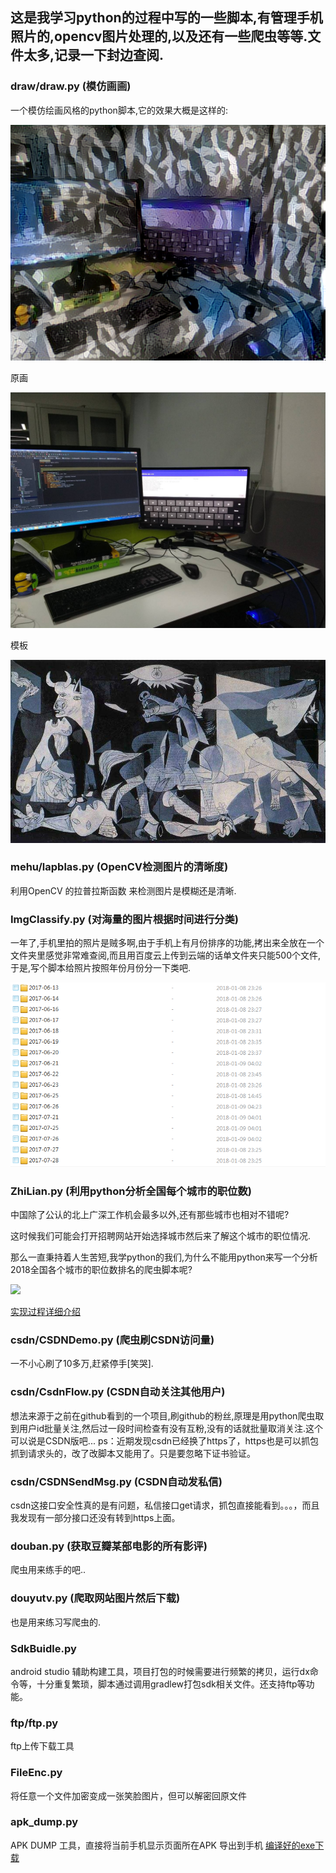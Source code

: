 ## 这是我学习python的过程中写的一些脚本,有管理手机照片的,opencv图片处理的,以及还有一些爬虫等等.文件太多,记录一下封边查阅.

### draw/draw.py (模仿画画)

一个模仿绘画风格的python脚本,它的效果大概是这样的:

![python模拟作画生成后的结果](draw/dfq_at_iteration_49.png)

原画

![python模拟作画原图](draw/IMG_20170908_180944.jpg)

模板

![python模拟作画模板](draw/timg.jpg)

### mehu/lapblas.py (OpenCV检测图片的清晰度)

利用OpenCV 的拉普拉斯函数 来检测图片是模糊还是清晰.

### ImgClassify.py (对海量的图片根据时间进行分类)

一年了,手机里拍的照片是贼多啊,由于手机上有月份排序的功能,拷出来全放在一个文件夹里感觉非常难查阅,而且用百度云上传到云端的话单文件夹只能500个文件,于是,写个脚本给照片按照年份月份分一下类吧.

![分类结果](img/timeimg.png)

### ZhiLian.py (利用python分析全国每个城市的职位数)

中国除了公认的北上广深工作机会最多以外,还有那些城市也相对不错呢?

这时候我们可能会打开招聘网站开始选择城市然后来了解这个城市的职位情况.

那么一直秉持着人生苦短,我学python的我们,为什么不能用python来写一个分析2018全国各个城市的职位数排名的爬虫脚本呢?

![](http://img2.ph.126.net/YsfOZ-IxEyQkbrnOFkWSKQ==/1276770494379233603.png)

[实现过程详细介绍](http://imaster.top/2018/01/16/%E5%88%A9%E7%94%A8python%E5%88%86%E6%9E%902018%E6%99%BA%E8%81%94%E6%8B%9B%E8%81%98%E5%85%A8%E5%9B%BD%E5%90%84%E4%B8%AA%E5%9F%8E%E5%B8%82%E8%A1%8C%E4%B8%9A%E8%81%8C%E4%BD%8D%E6%95%B0%E6%8E%92%E5%90%8D/)
### csdn/CSDNDemo.py (爬虫刷CSDN访问量)

一不小心刷了10多万,赶紧停手[笑哭].

### csdn/CsdnFlow.py (CSDN自动关注其他用户)

想法来源于之前在github看到的一个项目,刷github的粉丝,原理是用python爬虫取到用户id批量关注,然后过一段时间检查有没有互粉,没有的话就批量取消关注.这个可以说是CSDN版吧...
ps：近期发现csdn已经换了https了，https也是可以抓包抓到请求头的，改了改脚本又能用了。只是要忽略下证书验证。
### csdn/CSDNSendMsg.py (CSDN自动发私信)

csdn这接口安全性真的是有问题，私信接口get请求，抓包直接能看到。。。，而且我发现有一部分接口还没有转到https上面。

### douban.py (获取豆瓣某部电影的所有影评)

爬虫用来练手的吧..

### douyutv.py (爬取网站图片然后下载)

也是用来练习写爬虫的.

### SdkBuidle.py 

android studio 辅助构建工具，项目打包的时候需要进行频繁的拷贝，运行dx命令等，十分重复繁琐，脚本通过调用gradlew打包sdk相关文件。还支持ftp等功能。

### ftp/ftp.py

ftp上传下载工具

### FileEnc.py

将任意一个文件加密变成一张笑脸图片，但可以解密回原文件
### apk_dump.py

APK DUMP 工具，直接将当前手机显示页面所在APK 导出到手机
[编译好的exe下载](./apkdump/dist/apk_dump.exe)
